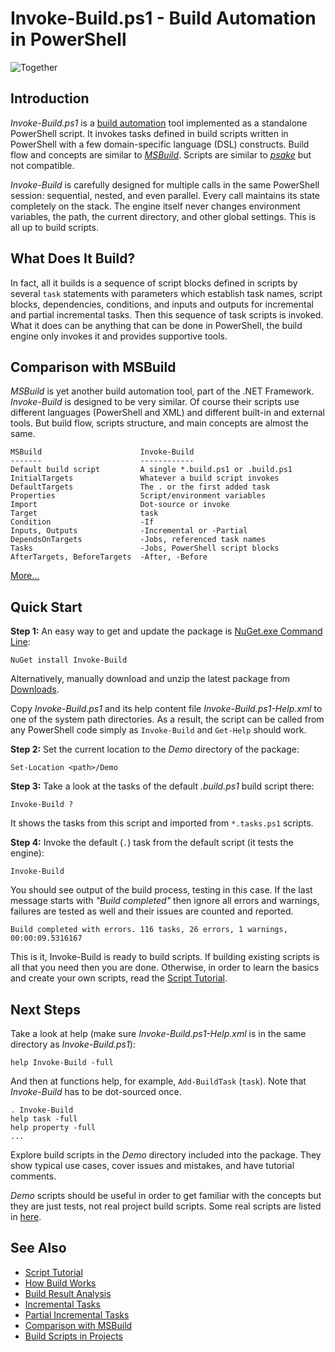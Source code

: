 
Invoke-Build.ps1 - Build Automation in PowerShell
=================================================

![Together](https://github.com/downloads/nightroman/Invoke-Build/Together.png)

## Introduction

*Invoke-Build.ps1* is a [build automation](http://en.wikipedia.org/wiki/Build_automation)
tool implemented as a standalone PowerShell script. It invokes tasks defined in
build scripts written in PowerShell with a few domain-specific language (DSL) constructs.
Build flow and concepts are similar to [*MSBuild*](http://en.wikipedia.org/wiki/Msbuild).
Scripts are similar to [*psake*](https://github.com/psake/psake) but not compatible.

*Invoke-Build* is carefully designed for multiple calls in the same PowerShell
session: sequential, nested, and even parallel. Every call maintains its state
completely on the stack. The engine itself never changes environment variables,
the path, the current directory, and other global settings. This is all up to
build scripts.

## What Does It Build?

In fact, all it builds is a sequence of script blocks defined in scripts by
several `task` statements with parameters which establish task names, script
blocks, dependencies, conditions, and inputs and outputs for incremental and
partial incremental tasks. Then this sequence of task scripts is invoked. What
it does can be anything that can be done in PowerShell, the build engine only
invokes it and provides supportive tools.

## Comparison with MSBuild

*MSBuild* is yet another build automation tool, part of the .NET Framework.
*Invoke-Build* is designed to be very similar. Of course their scripts use
different languages (PowerShell and XML) and different built-in and external
tools. But build flow, scripts structure, and main concepts are almost the
same.

    MSBuild                      Invoke-Build
    -------                      ------------
    Default build script         A single *.build.ps1 or .build.ps1
    InitialTargets               Whatever a build script invokes
    DefaultTargets               The . or the first added task
    Properties                   Script/environment variables
    Import                       Dot-source or invoke
    Target                       task
    Condition                    -If
    Inputs, Outputs              -Incremental or -Partial
    DependsOnTargets             -Jobs, referenced task names
    Tasks                        -Jobs, PowerShell script blocks
    AfterTargets, BeforeTargets  -After, -Before

[More...](https://github.com/nightroman/Invoke-Build/wiki/Comparison-with-MSBuild)

## Quick Start

**Step 1:**
An easy way to get and update the package is
[NuGet.exe Command Line](http://nuget.codeplex.com/releases):

    NuGet install Invoke-Build

Alternatively, manually download and unzip the latest package from
[Downloads](https://github.com/nightroman/Invoke-Build/downloads).

Copy *Invoke-Build.ps1* and its help content file *Invoke-Build.ps1-Help.xml*
to one of the system path directories. As a result, the script can be called
from any PowerShell code simply as `Invoke-Build` and `Get-Help` should work.

**Step 2:**
Set the current location to the *Demo* directory of the package:

    Set-Location <path>/Demo

**Step 3:**
Take a look at the tasks of the default *.build.ps1* build script there:

    Invoke-Build ?

It shows the tasks from this script and imported from `*.tasks.ps1` scripts.

**Step 4:**
Invoke the default (`.`) task from the default script (it tests the engine):

    Invoke-Build

You should see output of the build process, testing in this case. If the last
message starts with *"Build completed"* then ignore all errors and warnings,
failures are tested as well and their issues are counted and reported.

    Build completed with errors. 116 tasks, 26 errors, 1 warnings, 00:00:09.5316167

This is it, Invoke-Build is ready to build scripts. If building existing scripts
is all that you need then you are done. Otherwise, in order to learn the basics
and create your own scripts, read the
[Script Tutorial](https://github.com/nightroman/Invoke-Build/wiki/Script-Tutorial).

## Next Steps

Take a look at help (make sure *Invoke-Build.ps1-Help.xml* is in the same
directory as *Invoke-Build.ps1*):

    help Invoke-Build -full

And then at functions help, for example, `Add-BuildTask` (`task`). Note that
*Invoke-Build* has to be dot-sourced once.

    . Invoke-Build
    help task -full
    help property -full
    ...

Explore build scripts in the *Demo* directory included into the package. They
show typical use cases, cover issues and mistakes, and have tutorial comments.

*Demo* scripts should be useful in order to get familiar with the concepts but
they are just tests, not real project build scripts. Some real scripts are
listed in
[here](https://github.com/nightroman/Invoke-Build/wiki/Build-Scripts-in-Projects).

## See Also

* [Script Tutorial](https://github.com/nightroman/Invoke-Build/wiki/Script-Tutorial)
* [How Build Works](https://github.com/nightroman/Invoke-Build/wiki/How-Build-Works)
* [Build Result Analysis](https://github.com/nightroman/Invoke-Build/wiki/Build-Result-Analysis)
* [Incremental Tasks](https://github.com/nightroman/Invoke-Build/wiki/Incremental-Tasks)
* [Partial Incremental Tasks](https://github.com/nightroman/Invoke-Build/wiki/Partial-Incremental-Tasks)
* [Comparison with MSBuild](https://github.com/nightroman/Invoke-Build/wiki/Comparison-with-MSBuild)
* [Build Scripts in Projects](https://github.com/nightroman/Invoke-Build/wiki/Build-Scripts-in-Projects)
